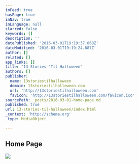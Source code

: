 ```yaml
---
inFeed: true
hasPage: true
inNav: true
inLanguage: null
starred: false
keywords: []
description: ''
datePublished: '2016-03-01T19:19:37.860Z'
dateModified: '2016-03-01T19:19:24.887Z'
author: []
related: []
app_links: []
title: "13 Stories 'Til Halloween"
authors: []
publisher:
  name: 13storiestilhalloween
  domain: 13storiestilhalloween.com
  url: 'http://13storiestilhalloween.com'
  favicon: 'http://13storiestilhalloween.com/favicon.ico'
sourcePath: _posts/2016-03-01-home-page.md
published: true
url: 13-stories-til-halloween/index.html
_context: 'http://schema.org'
_type: MediaObject

---
```

<article style=""><h1>Home Page</h1><img src="http://www.13storiestilhalloween.com/images/ssfinal.jpg" /></article>